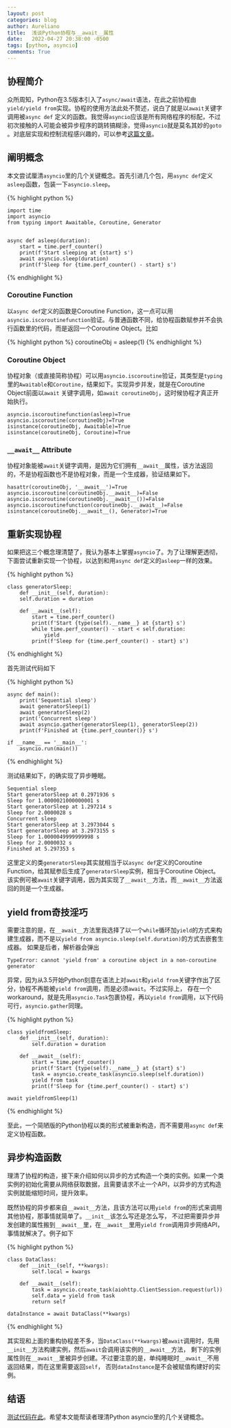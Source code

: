 ```yaml
---
layout: post
categories: blog
author: Aureliano
title:  浅谈Python协程与__await__属性
date:   2022-04-27 20:38:00 -0500
tags: [python, asyncio]
comments: True
---
```


## 协程简介

众所周知，Python在3.5版本引入了`async/await`语法，在此之前协程由`yield/yield from`实现。协程的使用方法此处不赘述，说白了就是以`await`关键字调用被`async def`
定义的函数。我觉得`asyncio`应该是所有网络程序的标配，不过初次接触的人可能会被异步程序的跳转搞糊涂，觉得`asyncio`就是莫名其妙的`goto`
。对底层实现和控制流程感兴趣的，可以参考[这篇文章](https://www.yixuebiancheng.com/article/89674.html)。

## 阐明概念

本文尝试厘清`asyncio`里的几个关键概念。首先引进几个包，用`async def`定义`asleep`函数，包装一下`asyncio.sleep`。

{% highlight python %}

    import time
    import asyncio
    from typing import Awaitable, Coroutine, Generator
    
    
    async def asleep(duration):
        start = time.perf_counter()
        print(f'Start sleeping at {start} s')
        await asyncio.sleep(duration)
        print(f'Sleep for {time.perf_counter() - start} s')

{% endhighlight %}

### Coroutine Function

以`async def`定义的函数是Coroutine Function，这一点可以用`asyncio.iscoroutinefunction`验证。与普通函数不同，给协程函数赋参并不会执行函数里的代码，而是返回一个Coroutine
Object。比如

{% highlight python %}
coroutineObj = asleep(1)
{% endhighlight %}

### Coroutine Object

协程对象（或直接简称协程）可以用`asyncio.iscoroutine`验证，其类型是`typing`里的`Awaitable`和`Coroutine`，结果如下。实现异步并发，就是在Coroutine Object前面以`await`
关键字调用，如`await coroutineObj`，这时候协程才真正开始执行。

```
asyncio.iscoroutinefunction(asleep)=True
asyncio.iscoroutine(coroutineObj)=True
isinstance(coroutineObj, Awaitable)=True
isinstance(coroutineObj, Coroutine)=True
```

### `__await__` Attribute

协程对象能被`await`关键字调用，是因为它们拥有`__await__`属性，该方法返回的，不是协程函数也不是协程对象，而是一个生成器，验证结果如下。

```
hasattr(coroutineObj, '__await__')=True
asyncio.iscoroutine(coroutineObj.__await__)=False
asyncio.iscoroutine(coroutineObj.__await__())=False
asyncio.iscoroutinefunction(coroutineObj.__await__)=False
isinstance(coroutineObj.__await__(), Generator)=True
```

## 重新实现协程

如果把这三个概念理清楚了，我认为基本上掌握`asyncio`了。为了让理解更透彻，下面尝试重新实现一个协程，以达到和用`async def`定义的`asleep`一样的效果。

{% highlight python %}

    class generatorSleep:
        def __init__(self, duration):
        self.duration = duration

        def __await__(self):
            start = time.perf_counter()
            print(f'Start {type(self).__name__} at {start} s')
            while time.perf_counter() - start < self.duration:
                yield
            print(f'Sleep for {time.perf_counter() - start} s')

{% endhighlight %}

首先测试代码如下

{% highlight python %}

    async def main():
        print('Sequential sleep')
        await generatorSleep(1)
        await generatorSleep(2)
        print('Concurrent sleep')
        await asyncio.gather(generatorSleep(1), generatorSleep(2))
        print(f'Finished at {time.perf_counter()} s')
    
    if __name__ == '__main__':
        asyncio.run(main())

{% endhighlight %}

测试结果如下，的确实现了异步睡眠。

```
Sequential sleep
Start generatorSleep at 0.2971936 s
Sleep for 1.0000021000000001 s
Start generatorSleep at 1.297214 s
Sleep for 2.0000028 s
Concurrent sleep
Start generatorSleep at 3.2973044 s
Start generatorSleep at 3.2973155 s
Sleep for 1.0000049999999998 s
Sleep for 2.0000032 s
Finished at 5.297353 s
```

这里定义的类`generatorSleep`其实就相当于以`async def`定义的Coroutine Function，给其赋参后生成了`generatorSleep`实例，相当于Coroutine Object。
该实例可被`await`关键字调用，因为其实现了`__await__`方法，而`__await__`方法返回的则是一个生成器。

## yield from奇技淫巧

需要注意的是，在`__await__`方法里我选择了以一个`while`循环加`yield`的方式来构建生成器，而不是以`yield from asyncio.sleep(self.duration)`的方式去嵌套生成器。
如果是后者，解析器会弹出

```
TypeError: cannot 'yield from' a coroutine object in a non-coroutine generator
```

异常，因为从3.5开始Python刻意在语法上对`await`和`yield from`关键字作出了区分，协程不再能被`yield from`调用，而是必须`await`。不过实际上，
存在一个workaround，就是先用`asyncio.Task`包裹协程，再以`yield from`调用，以下代码可行，`asyncio.gather`同理。

{% highlight python %}

    class yieldfromSleep:
        def __init__(self, duration):
            self.duration = duration
    
        def __await__(self):
            start = time.perf_counter()
            print(f'Start {type(self).__name__} at {start} s')
            task = asyncio.create_task(asyncio.sleep(self.duration))
            yield from task
            print(f'Sleep for {time.perf_counter() - start} s')

    await yieldfromSleep(1)

{% endhighlight %}

至此，一个简陋版的Python协程以类的形式被重新构造，而不需要用`async def`来定义协程函数。

## 异步构造函数

理清了协程的构造，接下来介绍如何以异步的方式构造一个类的实例。如果一个类实例的初始化需要从网络获取数据，且需要请求不止一个API，以异步的方式构造实例就能缩短时间，提升效率。

既然协程的异步都来自`__await__`方法，且该方法可以用`yield from`的形式来调用其他协程，那事情就简单了。`__init__`该怎么写还是怎么写，
不过把需要异步并发创建的属性搬到`__await__`里，在`__await__`里用`yield from`调用异步网络API，事情就解决了。例子如下

{% highlight python %}

    class DataClass:
        def __init__(self, **kwargs):
            self.local = kwargs

        def __await__(self):
            task = asyncio.create_task(aiohttp.ClientSession.request(url))
            self.data = yield from task
            return self

    dataInstance = await DataClass(**kwargs)

{% endhighlight %}

其实现和上面的重构协程差不多，当`DataClass(**kwargs)`被`await`调用时，先用`__init__`方法构建实例，然后`await`会调用该实例的`__await__`方法，
剩下的实例属性则在`__await__`里被异步创建。不过要注意的是，单纯睡眠时`__await__`不用返回结果，而在这里需要返回`self`，
否则`dataInstance`是不会被赋值构建好的实例。

## 结语

[测试代码在此](https://raw.githubusercontent.com/Aureliano90/Aureliano90.github.io/main/samples/__await__.py)。希望本文能帮读者理清Python asyncio里的几个关键概念。